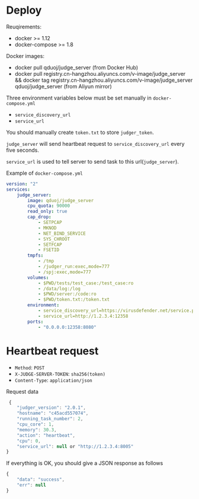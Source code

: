 # Deploy

Reuqirements:

  - docker >= 1.12
  - docker-compose >= 1.8

Docker images:

  - docker pull qduoj/judge_server (from Docker Hub)
  - docker pull registry.cn-hangzhou.aliyuncs.com/v-image/judge_server && docker tag registry.cn-hangzhou.aliyuncs.com/v-image/judge_server qduoj/judge_server (from Aliyun mirror)

Three environment variables below must be set manually in `docker-compose.yml`
 
  - `service_discovery_url`
  - `service_url`

You should manually create `token.txt` to store `judger_token`.

`judge_server` will send heartbeat request to `service_discovery_url` every five seconds.
  
`service_url` is used to tell server to send task to this url(`judge_server`).

Example of `docker-compose.yml`

```yaml
version: "2"
services:
    judge_server:
        image: qduoj/judge_server
        cpu_quota: 90000
        read_only: true
        cap_drop:
            - SETPCAP
            - MKNOD
            - NET_BIND_SERVICE
            - SYS_CHROOT
            - SETFCAP
            - FSETID
        tmpfs:
            - /tmp
            - /judger_run:exec,mode=777
            - /spj:exec,mode=777
        volumes:
            - $PWD/tests/test_case:/test_case:ro
            - /data/log:/log
            - $PWD/server:/code:ro
            - $PWD/token.txt:/token.txt
        environment:
            - service_discovery_url=https://virusdefender.net/service.php
            - service_url=http://1.2.3.4:12358
        ports:
            - "0.0.0.0:12358:8080"
```

# Heartbeat request

  - `Method`: `POST`
  - `X-JUDGE-SERVER-TOKEN`: `sha256(token)`
  - `Content-Type`: `application/json`


Request data

```js
 {
    "judger_version": "2.0.1",
    "hostname": "c45acd557074",
    "running_task_number": 2,
    "cpu_core": 1,
    "memory": 30.3,
    "action": "heartbeat",
    "cpu": 0,
    "service_url": null or "http://1.2.3.4:8005"
}
```

If everything is OK, you should give a JSON response as follows

```js
{
    "data": "success",
    "err": null
}
```

